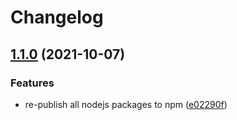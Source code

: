 # Changelog

## [1.1.0](https://www.github.com/animeapis/api-nodejs-client/compare/resourcemanager-v1.0.0...resourcemanager-v1.1.0) (2021-10-07)


### Features

* re-publish all nodejs packages to npm ([e02290f](https://www.github.com/animeapis/api-nodejs-client/commit/e02290fa767b60f77fabeabe23697ea51dda791a))

